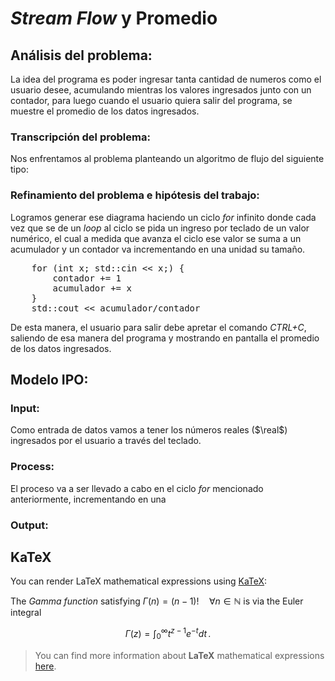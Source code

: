# *Stream Flow* y Promedio
## Análisis del problema:
La idea del programa es poder ingresar tanta cantidad de numeros como el usuario desee, acumulando mientras los valores ingresados junto con un contador, para luego cuando el usuario quiera salir del programa, se muestre el promedio de los datos ingresados.
### Transcripción del problema:
Nos enfrentamos al problema planteando un algoritmo de flujo del siguiente tipo:

### Refinamiento del problema e hipótesis del trabajo:
Logramos generar ese diagrama haciendo un ciclo *for* infinito donde cada vez que se de un *loop* al ciclo se pida un ingreso por teclado de un valor numérico, el cual a medida que avanza el ciclo ese valor se suma a un acumulador y un contador va incrementando en una unidad su tamaño.
<pre>
	for (int x; std::cin << x;) {
		contador += 1
		acumulador += x
	}
	std::cout << acumulador/contador
</pre>
De esta manera, el usuario para salir debe apretar el comando *CTRL+C*, saliendo de esa manera del programa y mostrando en pantalla el promedio de los datos ingresados.
 
## Modelo IPO:
### Input:
Como entrada de datos vamos a tener los números reales ($\real$) ingresados por el usuario a través del teclado.
### Process:
El proceso va a ser llevado a cabo en el ciclo *for* mencionado anteriormente, incrementando en una 
### Output:

## KaTeX

You can render LaTeX mathematical expressions using [KaTeX](https://khan.github.io/KaTeX/):

The *Gamma function* satisfying $\Gamma(n) = (n-1)!\quad\forall n\in\mathbb N$ is via the Euler integral

$$
\Gamma(z) = \int_0^\infty t^{z-1}e^{-t}dt\,.
$$

> You can find more information about **LaTeX** mathematical expressions [here](http://meta.math.stackexchange.com/questions/5020/mathjax-basic-tutorial-and-quick-reference).
<!--stackedit_data:
eyJoaXN0b3J5IjpbOTEwMTczNzEwLC0xNDg5MTI0OTUxLC0xNj
Y4ODM3MzIsMTI4MjU4MTM1MiwtMTgxODE4OTc5OCw5NDI3NTYx
NzldfQ==
-->